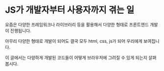 # JS가 개발자부터 사용자까지 겪는 일

요즘은 다양한 프레임워크나 라이브러리 등을 활용해서 다양한 형태로 프론트엔드 개발이 진행됩니다.

아무리 다양한 형태로 개발이 되어도 결국 모두 html, css, js가 되어 우리에게 보여집니다.



이 글에서는 다양하게 개발된 코드들이 어떻게 브라우저에 그려질 수 있게 되는지 살펴봅시다.

